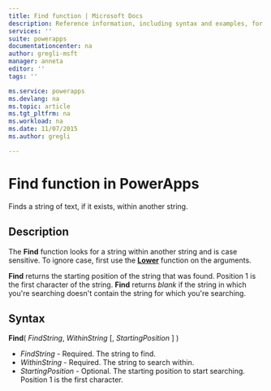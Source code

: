 ```yaml
---
title: Find function | Microsoft Docs
description: Reference information, including syntax and examples, for the Find function in PowerApps
services: ''
suite: powerapps
documentationcenter: na
author: gregli-msft
manager: anneta
editor: ''
tags: ''

ms.service: powerapps
ms.devlang: na
ms.topic: article
ms.tgt_pltfrm: na
ms.workload: na
ms.date: 11/07/2015
ms.author: gregli

---
```

# Find function in PowerApps
Finds a string of text, if it exists, within another string.

## Description
The **Find** function looks for a string within another string and is case sensitive. To ignore case, first use the **[Lower](function-lower-upper-proper.md)** function on the arguments.

**Find** returns the starting position of the string that was found.  Position 1 is the first character of the string. **Find** returns *blank* if the string in which you're searching doesn't contain the string for which you're searching.

## Syntax
**Find**( *FindString*, *WithinString* [, *StartingPosition* ] )

* *FindString* - Required.  The string to find.
* *WithinString* - Required.  The string to search within.
* *StartingPosition* - Optional.  The starting position to start searching.  Position 1 is the first character.

